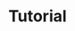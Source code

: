 ---
title: Tutorial
description: Tutorials about various topics
image:

# Badge style
style:
    background: "#add8e6"
    color: "#000"
---